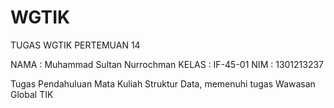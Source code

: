 # WGTIK

TUGAS WGTIK PERTEMUAN 14

NAMA  : Muhammad Sultan Nurrochman
KELAS : IF-45-01
NIM   : 1301213237

Tugas Pendahuluan Mata Kuliah Struktur Data, memenuhi tugas Wawasan Global TIK
